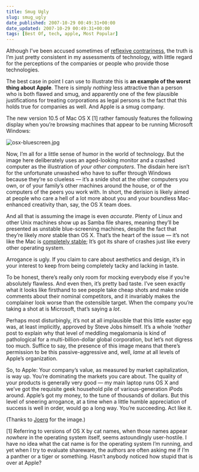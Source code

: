 ```yaml
---
title: Smug Ugly
slug: smug_ugly
date_published: 2007-10-29 00:49:31+00:00
date_updated: 2007-10-29 00:49:31+00:00
tags: [Best Of, tech, apple, Most Popular]
---
```

Although I’ve been accused sometimes of [reflexive contrariness](http://www.kottke.org/07/10/apple-the-new-evil-empire), the truth is I’m just pretty consistent in my assessments of technology, with little regard for the perceptions of the companies or people who provide those technologies.

The best case in point I can use to illustrate this is **an example of the worst thing about Apple**. There is simply *nothing* less attractive than a person who is both flawed and smug, and apparently one of the few plausible justifications for treating corporations as legal persons is the fact that this holds true for companies as well. And Apple is a smug company.

The new version 10.5 of Mac OS X [1] rather famously features the following display when you’re browsing machines that appear to be running Microsoft Windows:

![osx-bluescreen.jpg](https://cdn.glitch.global/d45aff89-36ba-46db-8c7c-3da7c8a93931/osx-bluescreen.jpg?v=1675486279928)

Now, I’m all for a little sense of humor in the world of technology. But the image here deliberately uses an aged-looking monitor and a crashed computer as the illustration of *your other computers*. The disdain here isn’t for the unfortunate unwashed who have to suffer through Windows because they’re so clueless — it’s a snide shot at the other computers you own, or of your family’s other machines around the house, or of the computers of the peers you work with. In short, the derision is likely aimed at people who care a hell of a lot more about you and your boundless Mac-enhanced creativity than, say, the OS X team does.

And all that is assuming the image is even *accurate*. Plenty of Linux and other Unix machines show up as Samba file shares, meaning they’ll be presented as unstable blue-screening machines, despite the fact that they’re likely *more* stable than OS X. That’s the heart of the issue — it’s not like the Mac is [completely stable](https://web.archive.org/web/20071031082009/http://www.flickr.com:80/photos/bbland/1780432462/); It’s got its share of crashes just like every other operating system.

Arrogance is ugly. If you claim to care about aesthetics and design, it’s in your interest to keep from being completely tacky and lacking in taste.

To be honest, there’s really only room for mocking everybody else if you’re absolutely flawless. And even then, it’s pretty bad taste. I’ve seen exactly what it looks like firsthand to see people take cheap shots and make snide comments about their nominal competitors, and it invariably makes the complainer look worse than the ostensible target. When the company you’re taking a shot at is Microsoft, that’s saying a *lot*.

Perhaps most disturbingly, it’s not at all implausible that this little easter egg was, at least implicitly, approved by Steve Jobs himself. It’s a whole *‘nother* post to explain why that level of meddling megalomania is kind of pathological for a multi-billion-dollar global corporation, but let’s not digress too much. Suffice to say, the presence of this image means that there’s permission to be this passive-aggressive and, well, *lame* at all levels of Apple’s organization.

So, to Apple: Your company’s value, as measured by market capitalization, is way up. You’re dominating the markets you care about. The quality of your products is generally very good — my main laptop runs OS X and we’ve got the requisite geek household pile of various-generation iPods around. Apple’s got my money, to the tune of thousands of dollars. But this level of sneering arrogance, at a time when a little humble appreciation of success is well in order, would go a long way. You’re succeeding. Act like it.

(Thanks to [Joerg](https://web.archive.org/web/20071124053227/http://www.flickr.com:80/photos/joergbattermann/) for the image.)

[1] Referring to versions of OS X by cat names, when those names appear *nowhere* in the operating system itself, seems astoundingly user-hostile. I have no idea what the cat name is for the operating system I’m running, and yet when I try to evaluate shareware, the authors are often asking me if I’m a panther or a tiger or something. Hasn’t anybody noticed how stupid that is over at Apple?
